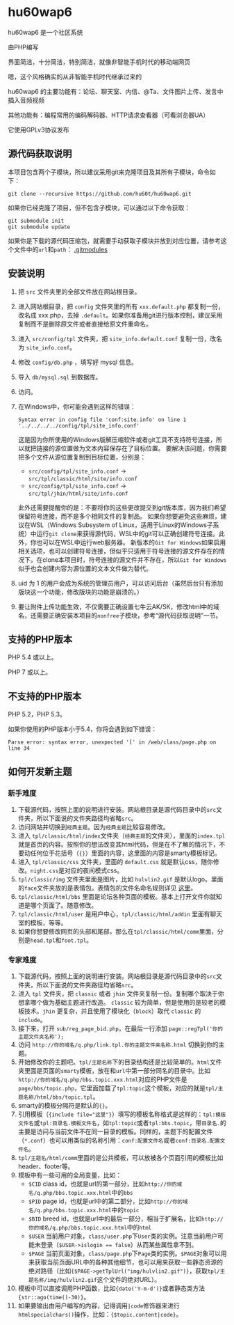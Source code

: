 hu60wap6
========

hu60wap6 是一个社区系统

由PHP编写

界面简洁，十分简洁，特别简洁，就像非智能手机时代的移动端网页

嗯，这个风格确实的从非智能手机时代继承过来的

hu60wap6 的主要功能有：论坛、聊天室、内信、@Ta、文件图片上传、发言中插入音频视频

其他功能有：编程常用的编码解码器、HTTP请求查看器（可看浏览器UA）

它使用GPLv3协议发布

源代码获取说明
-----------------
本项目包含两个子模块，所以建议采用git来克隆项目及其所有子模块，命令如下：
```
git clone --recursive https://github.com/hu60t/hu60wap6.git
```

如果你已经克隆了项目，但不包含子模块，可以通过以下命令获取：
```
git submodule init
git submodule update
```

如果你是下载的源代码压缩包，就需要手动获取子模块并放到对应位置，请参考这个文件中的`url`和`path`：
[.gitmodules](.gitmodules)

安装说明
-----------------

1. 把 `src` 文件夹里的全部文件放在网站根目录。
2. 进入网站根目录，把 `config` 文件夹里的所有 `xxx.default.php` 都复制一份，改名成 xxx.php，去掉 `.default`。如果你准备用git进行版本控制，建议采用复制而不是删除原文件或者直接给原文件重命名。
3. 进入 `src/config/tpl` 文件夹，把 `site_info.default.conf` 复制一份，改名为 `site_info.conf`。
3. 修改 `config/db.php` ，填写好 mysql 信息。
4. 导入 `db/mysql.sql` 到数据库。
5. 访问。
5. 在Windows中，你可能会遇到这样的错误：
   ```
   Syntax error in config file 'conf:site.info' on line 1 '../../../../config/tpl/site_info.conf'
   ```
   这是因为你所使用的Windows版解压缩软件或者git工具不支持符号连接，所以就把链接的源位置做为文本内容保存在了目标位置。
   要解决该问题，你需要把多个文件从源位置复制到目标位置，分别是：
   * `src/config/tpl/site_info.conf` -> `src/tpl/classic/html/site/info.conf`
   * `src/config/tpl/site_info.conf` -> `src/tpl/jhin/html/site/info.conf`
   
   此外还需要提醒你的是：不要将你的这些更改提交到git版本库，因为我们希望保留符号连接，而不是多个相同文件的复制品。
   如果你想要避免这些麻烦，建议在WSL（Windows Subsystem of Linux，适用于Linux的Windows子系统）中运行`git clone`来获得源代码，WSL中的git可以正确创建符号连接。此外，你也可以在WSL中运行web服务器。
   新版本的`Git for Windows`如果启用相关选项，也可以创建符号连接，但似乎只适用于符号连接的源文件存在的情况下。在clone本项目时，符号连接的源文件并不存在，所以`Git for Windows`似乎也会创建内容为源位置的文本文件做为替代。
6. uid 为 1 的用户会成为系统的管理员用户，可以访问后台（虽然后台只有添加版块这一个功能，修改版块的功能是崩溃的。）
7. 要让附件上传功能生效，不仅需要正确设置七牛云AK/SK，修改html中的域名，还需要正确安装本项目的`nonfree`子模块，参考“源代码获取说明”一节。


支持的PHP版本
-----------------

PHP 5.4 或以上。

PHP 7 或以上。


不支持的PHP版本
-----------------

PHP 5.2，PHP 5.3。

如果你使用的PHP版本小于5.4，你将会遇到如下错误：

```
Parse error: syntax error, unexpected '[' in /web/class/page.php on line 34
```

如何开发新主题
--------------

### 新手难度
1. 下载源代码，按照上面的说明进行安装。网站根目录是源代码目录中的`src`文件夹，所以下面说的文件夹路径均省略`src`。
2. 访问网站并切换到`经典主题`。因为`经典主题`比较容易修改。
2. 进入 `tpl/classic/html/index`文件夹（`经典主题`的文件夹），里面的`index.tpl`就是首页的内容。按照你的想法改变其html代码，但是在不了解的情况下，不要动任何位于花括号（`{}`）里面的内容，这里面的内容是smarty模板标记。
3. 进入 `tpl/classic/css` 文件夹，里面的 `default.css` 就是默认css，随你修改。`night.css`是对应的夜间模式css。
4. `tpl/classic/img` 文件夹里面是图片，比如 `hulvlin2.gif` 是默认logo。里面的`face`文件夹放的是表情包。表情包的文件名命名规则详见 [这里](https://github.com/hu60t/hu60wap6/blob/master/src/tpl/classic/img/face/README.md)。
5. `tpl/classic/html/bbs` 里面是论坛各种页面的模板。基本上打开文件你就知道是哪个页面了。随意修改。
6. `tpl/classic/html/user` 是用户中心，`tpl/classic/html/addin` 里面有聊天室的模板，等等。
7. 如果你想要修改网页的头部和尾部，那么在`tpl/classic/html/comm`里面，分别是`head.tpl`和`foot.tpl`。

### 专家难度
1. 下载源代码，按照上面的说明进行安装。网站根目录是源代码目录中的`src`文件夹，所以下面说的文件夹路径均省略`src`。
2. 进入 `tpl` 文件夹，把 `classic` 或者 `jhin` 文件夹复制一份。复制哪个取决于你想拿哪个做为基础主题进行改造。 `classic` 较为简单，但是使用的是较老的模板技术。`jhin` 更复杂，并且使用了模块化（`block`）取代 `classic` 的 `include`。
3. 接下来，打开 `sub/reg_page_bid.php`，在最后一行添加 `page::regTpl('你的主题文件夹名称');`
4. 访问 `http://你的域名/q.php/link.tpl.你的主题文件夹名称.html` 切换到你的主题。
5. 开始修改你的主题吧。`tpl/主题名称`下的目录结构还是比较简单的。`html`文件夹里面是页面的`smarty`模板，放在和`url`中第一部分同名的目录中。比如`http://你的域名/q.php/bbs.topic.xxx.html`对应的PHP文件是`page/bbs/topic.php`，它里面加载了`tpl:topic`这个模板，对应的就是`tpl/主题名称/html/bbs/topic.tpl`。
6. smarty的模板分隔符是默认的`{}`。
7. 引用模板（`{include file="这里"}`）填写的模板名称格式是这样的：`tpl:模板文件名`或`tpl:目录名.模板文件名`，如`tpl:topic`或者`tpl:bbs.topic`，带`目录名.`的主要是访问与当前文件不在同一目录的模板。同样的，主题下的配置文件（`*.conf`）也可以用类似的名称引用：`conf:配置文件名`或者`conf:目录名.配置文件名`。
8. `tpl/主题名/html/comm`里面的是公共模板，可以放被各个页面引用的模板比如header、footer等。
9. 模板中有一些可用的全局变量，比如：
   * `$CID` class id，也就是url的第一部分，比如`http://你的域名/q.php/bbs.topic.xxx.html`中的`bbs`
   * `$PID` page id，也就是url中的第二部分，比如`http://你的域名/q.php/bbs.topic.xxx.html`中的`topic`
   * `$BID` breed id，也就是url中的最后一部分，相当于扩展名，比如`http://你的域名/q.php/bbs.topic.xxx.html`中的`html`
   * `$USER` 当前用户对象，`class/user.php`下`User`类的实例。注意当前用户可能未登录（`$USER->islogin == false`）从而某些属性拿不到。
   * `$PAGE` 当前页面对象，`class/page.php`下`Page`类的实例。`$PAGE`对象可以用来获取当前页面URL中的各种其他细节，也可以用来获取一些静态资源的绝对路径（比如`{$PAGE->getTplUrl("img/hulvlin2.gif")}`，获取`tpl/主题名称/img/hulvlin2.gif`这个文件的绝对URL）。
10. 模板中可以直接调用PHP函数，比如`{date('Y-m-d')}`或者静态类方法`{str::ago(time()-30)}`。
11. 如果要输出由用户编写的内容，记得调用`|code`修饰器来进行`htmlspecialchars()`操作，比如：`{$topic.content|code}`。
